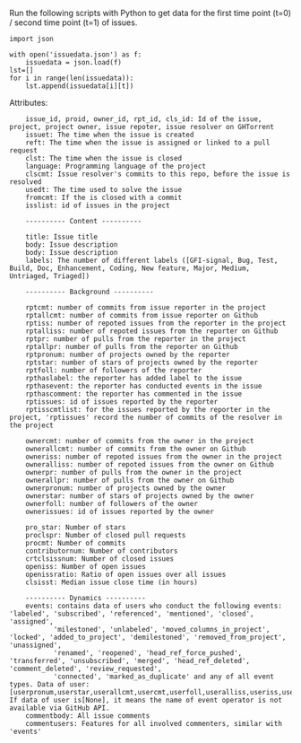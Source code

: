 Run the following scripts with Python to get data for the first time point (t=0) / second time point (t=1) of issues.
    
```shell
import json

with open('issuedata.json') as f:
    issuedata = json.load(f)
lst=[]
for i in range(len(issuedata)):
    lst.append(issuedata[i][t])
```

Attributes:

        issue_id, proid, owner_id, rpt_id, cls_id: Id of the issue, project, project owner, issue repoter, issue resolver on GHTorrent
        issuet: The time when the issue is created
        reft: The time when the issue is assigned or linked to a pull request
        clst: The time when the issue is closed
        language: Programming language of the project
        clscmt: Issue resolver's commits to this repo, before the issue is resolved
        usedt: The time used to solve the issue
        fromcmt: If the is closed with a commit
        isslist: id of issues in the project
        
        ---------- Content ----------

        title: Issue title
        body: Issue description
        body: Issue description
        labels: The number of different labels ([GFI-signal, Bug, Test, Build, Doc, Enhancement, Coding, New feature, Major, Medium, Untriaged, Triaged])

        ---------- Background ----------

        rptcmt: number of commits from issue reporter in the project
        rptallcmt: number of commits from issue reporter on Github
        rptiss: number of repoted issues from the reporter in the project
        rptalliss: number of repoted issues from the reporter on Github
        rptpr: number of pulls from the reporter in the project
        rptallpr: number of pulls from the reporter on Github
        rptpronum: number of projects owned by the reporter
        rptstar: number of stars of projects owned by the reporter
        rptfoll: number of followers of the reporter
        rpthaslabel: the reporter has added label to the issue
        rpthasevent: the reporter has conducted events in the issue
        rpthascomment: the reporter has commented in the issue
        rptissues: id of issues reported by the reporter
        rptisscmtlist: for the issues reported by the reporter in the project, 'rptissues' record the number of commits of the resolver in the project

        ownercmt: number of commits from the owner in the project
        ownerallcmt: number of commits from the owner on Github
        owneriss: number of repoted issues from the owner in the project
        owneralliss: number of repoted issues from the owner on Github
        ownerpr: number of pulls from the owner in the project
        ownerallpr: number of pulls from the owner on Github
        ownerpronum: number of projects owned by the owner
        ownerstar: number of stars of projects owned by the owner
        ownerfoll: number of followers of the owner
        ownerissues: id of issues reported by the owner
        
        pro_star: Number of stars
        proclspr: Number of closed pull requests
        procmt: Number of commits
        contributornum: Number of contributors
        crtclsissnum: Number of closed issues
        openiss: Number of open issues
        openissratio: Ratio of open issues over all issues
        clsisst: Median issue close time (in hours)

        ---------- Dynamics ----------
        events: contains data of users who conduct the following events: 'labeled', 'subscribed', 'referenced', 'mentioned', 'closed', 'assigned', 
               'milestoned', 'unlabeled', 'moved_columns_in_project', 'locked', 'added_to_project', 'demilestoned', 'removed_from_project', 'unassigned', 
               'renamed', 'reopened', 'head_ref_force_pushed', 'transferred', 'unsubscribed', 'merged', 'head_ref_deleted', 'comment_deleted', 'review_requested', 
               'connected', 'marked_as_duplicate' and any of all event types. Data of user: [userpronum,userstar,userallcmt,usercmt,userfoll,useralliss,useriss,userallpr,userpr,userissues]. If data of user is[None], it means the name of event operator is not available via GitHub API.
        commentbody: All issue comments
        commentusers: Features for all involved commenters, similar with 'events'
